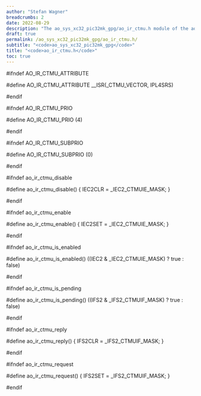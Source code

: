 ```yaml
---
author: "Stefan Wagner"
breadcrumbs: 2
date: 2022-08-29
description: "The ao_sys_xc32_pic32mk_gpg/ao_ir_ctmu.h module of the ao real-time operating system."
draft: true
permalink: /ao_sys_xc32_pic32mk_gpg/ao_ir_ctmu.h/ 
subtitle: "<code>ao_sys_xc32_pic32mk_gpg</code>"
title: "<code>ao_ir_ctmu.h</code>"
toc: true
---
```


#ifndef AO_IR_CTMU_ATTRIBUTE

#define AO_IR_CTMU_ATTRIBUTE        __ISR(_CTMU_VECTOR, IPL4SRS)

#endif

#ifndef AO_IR_CTMU_PRIO

#define AO_IR_CTMU_PRIO             (4)

#endif

#ifndef AO_IR_CTMU_SUBPRIO

#define AO_IR_CTMU_SUBPRIO          (0)

#endif

#ifndef ao_ir_ctmu_disable

#define ao_ir_ctmu_disable()        { IEC2CLR = _IEC2_CTMUIE_MASK; }

#endif

#ifndef ao_ir_ctmu_enable

#define ao_ir_ctmu_enable()         { IEC2SET = _IEC2_CTMUIE_MASK; }

#endif

#ifndef ao_ir_ctmu_is_enabled

#define ao_ir_ctmu_is_enabled()     ((IEC2 & _IEC2_CTMUIE_MASK) ? true : false)

#endif

#ifndef ao_ir_ctmu_is_pending

#define ao_ir_ctmu_is_pending()     ((IFS2 & _IFS2_CTMUIF_MASK) ? true : false)

#endif

#ifndef ao_ir_ctmu_reply

#define ao_ir_ctmu_reply()          { IFS2CLR = _IFS2_CTMUIF_MASK; }

#endif

#ifndef ao_ir_ctmu_request

#define ao_ir_ctmu_request()        { IFS2SET = _IFS2_CTMUIF_MASK; }

#endif


